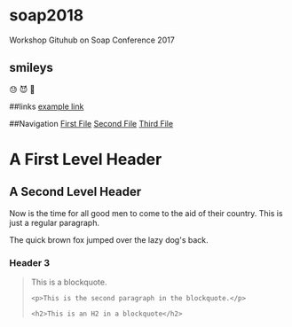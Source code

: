 # soap2018
Workshop Gituhub on Soap Conference 2017

## smileys
:sweat: :smiling_imp: :blowfish:

##links
[example link](https://google.com/)

##Navigation
[First File]()
[Second File]()
[Third File]()

<h1>A First Level Header</h1>

<h2>A Second Level Header</h2>

<p>Now is the time for all good men to come to
the aid of their country. This is just a
regular paragraph.</p>

<p>The quick brown fox jumped over the lazy
dog's back.</p>

<h3>Header 3</h3>

<blockquote>
    <p>This is a blockquote.</p>

    <p>This is the second paragraph in the blockquote.</p>

    <h2>This is an H2 in a blockquote</h2>
</blockquote>

